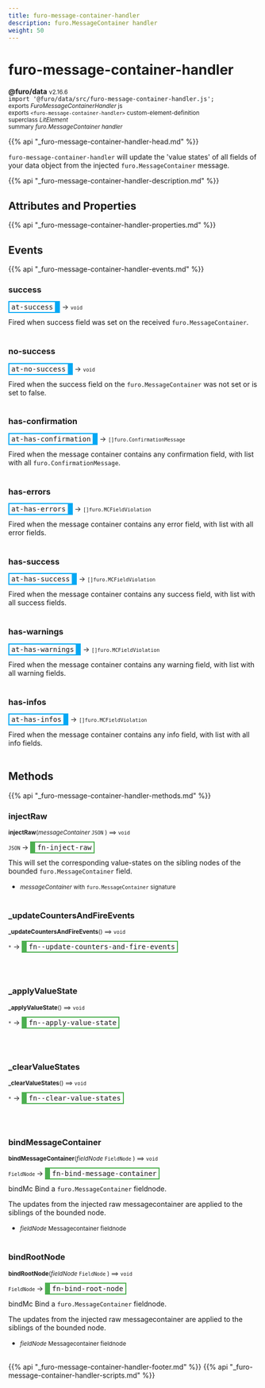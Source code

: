 ```yaml
---
title: furo-message-container-handler
description: furo.MessageContainer handler
weight: 50
---
```


# furo-message-container-handler
**@furo/data** <small>v2.16.6</small>
<br>`import '@furo/data/src/furo-message-container-handler.js';`<small>
<br>exports *FuroMessageContainerHandler* js
<br>exports `<furo-message-container-handler>` custom-element-definition
<br>superclass *LitElement*</small>
<br><small>summary *furo.MessageContainer handler*</small>

{{% api "_furo-message-container-handler-head.md" %}}

`furo-message-container-handler`
 will update the 'value states' of all fields of your data object from the injected `furo.MessageContainer` message.

{{% api "_furo-message-container-handler-description.md" %}}


## Attributes and Properties
{{% api "_furo-message-container-handler-properties.md" %}}










## Events
{{% api "_furo-message-container-handler-events.md" %}}

### **success**
<span  style="border-width:2px 10px 2px 2px; border-style: solid;border-color:  rgb(2, 168, 244);font-family:monospace; padding:2px 4px;">at-success</span>
→ <small>`void`</small>

Fired when success field was set on the received `furo.MessageContainer`.
<br><br>
### **no-success**
<span  style="border-width:2px 10px 2px 2px; border-style: solid;border-color:  rgb(2, 168, 244);font-family:monospace; padding:2px 4px;">at-no-success</span>
→ <small>`void`</small>

Fired when the success field on the `furo.MessageContainer` was not set or is set to false.
<br><br>
### **has-confirmation**
<span  style="border-width:2px 10px 2px 2px; border-style: solid;border-color:  rgb(2, 168, 244);font-family:monospace; padding:2px 4px;">at-has-confirmation</span>
→ <small>`[]furo.ConfirmationMessage`</small>

Fired when the message container contains any confirmation field, with list with all `furo.ConfirmationMessage`.
<br><br>
### **has-errors**
<span  style="border-width:2px 10px 2px 2px; border-style: solid;border-color:  rgb(2, 168, 244);font-family:monospace; padding:2px 4px;">at-has-errors</span>
→ <small>`[]furo.MCFieldViolation`</small>

Fired when the message container contains any error field, with list with all error fields.
<br><br>
### **has-success**
<span  style="border-width:2px 10px 2px 2px; border-style: solid;border-color:  rgb(2, 168, 244);font-family:monospace; padding:2px 4px;">at-has-success</span>
→ <small>`[]furo.MCFieldViolation`</small>

Fired when the message container contains any success field, with list with all success fields.
<br><br>
### **has-warnings**
<span  style="border-width:2px 10px 2px 2px; border-style: solid;border-color:  rgb(2, 168, 244);font-family:monospace; padding:2px 4px;">at-has-warnings</span>
→ <small>`[]furo.MCFieldViolation`</small>

Fired when the message container contains any warning field, with list with all warning fields.
<br><br>
### **has-infos**
<span  style="border-width:2px 10px 2px 2px; border-style: solid;border-color:  rgb(2, 168, 244);font-family:monospace; padding:2px 4px;">at-has-infos</span>
→ <small>`[]furo.MCFieldViolation`</small>

Fired when the message container contains any info field, with list with all info fields.
<br><br>

## Methods
{{% api "_furo-message-container-handler-methods.md" %}}


### **injectRaw**
<small>**injectRaw**(*messageContainer* `JSON` ) ⟹ `void`</small>

<small>`JSON` </small> →
<span  style="border-width:2px 2px 2px 10px; border-style: solid;border-color:  rgb(76, 175, 80);font-family:monospace; padding:2px 4px;">fn-inject-raw</span>

This will set the corresponding value-states on the sibling nodes of the bounded `furo.MessageContainer` field.

- <small>*messageContainer* with `furo.MessageContainer` signature</small>
<br><br>

### **_updateCountersAndFireEvents**
<small>**_updateCountersAndFireEvents**() ⟹ `void`</small>

<small>`*`</small> →
<span  style="border-width:2px 2px 2px 10px; border-style: solid;border-color:  rgb(76, 175, 80);font-family:monospace; padding:2px 4px;">fn--update-counters-and-fire-events</span>



<br><br>

### **_applyValueState**
<small>**_applyValueState**() ⟹ `void`</small>

<small>`*`</small> →
<span  style="border-width:2px 2px 2px 10px; border-style: solid;border-color:  rgb(76, 175, 80);font-family:monospace; padding:2px 4px;">fn--apply-value-state</span>



<br><br>

### **_clearValueStates**
<small>**_clearValueStates**() ⟹ `void`</small>

<small>`*`</small> →
<span  style="border-width:2px 2px 2px 10px; border-style: solid;border-color:  rgb(76, 175, 80);font-family:monospace; padding:2px 4px;">fn--clear-value-states</span>



<br><br>

### **bindMessageContainer**
<small>**bindMessageContainer**(*fieldNode* `FieldNode` ) ⟹ `void`</small>

<small>`FieldNode` </small> →
<span  style="border-width:2px 2px 2px 10px; border-style: solid;border-color:  rgb(76, 175, 80);font-family:monospace; padding:2px 4px;">fn-bind-message-container</span>

bindMc Bind a `furo.MessageContainer` fieldnode.

The updates from the injected raw messagecontainer are applied to the siblings of the bounded node.

- <small>*fieldNode* Messagecontainer fieldnode</small>
<br><br>

### **bindRootNode**
<small>**bindRootNode**(*fieldNode* `FieldNode` ) ⟹ `void`</small>

<small>`FieldNode` </small> →
<span  style="border-width:2px 2px 2px 10px; border-style: solid;border-color:  rgb(76, 175, 80);font-family:monospace; padding:2px 4px;">fn-bind-root-node</span>

bindMc Bind a `furo.MessageContainer` fieldnode.

The updates from the injected raw messagecontainer are applied to the siblings of the bounded node.

- <small>*fieldNode* Messagecontainer fieldnode</small>
<br><br>






{{% api "_furo-message-container-handler-footer.md" %}}
{{% api "_furo-message-container-handler-scripts.md" %}}

